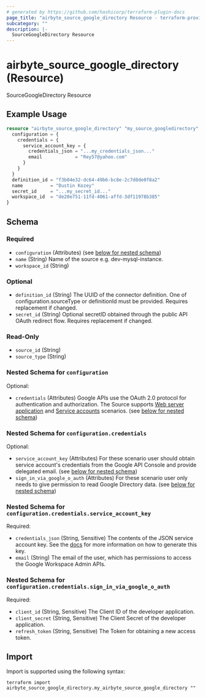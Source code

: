 ```yaml
---
# generated by https://github.com/hashicorp/terraform-plugin-docs
page_title: "airbyte_source_google_directory Resource - terraform-provider-airbyte"
subcategory: ""
description: |-
  SourceGoogleDirectory Resource
---
```


# airbyte_source_google_directory (Resource)

SourceGoogleDirectory Resource

## Example Usage

```terraform
resource "airbyte_source_google_directory" "my_source_googledirectory" {
  configuration = {
    credentials = {
      service_account_key = {
        credentials_json = "...my_credentials_json..."
        email            = "Rey57@yahoo.com"
      }
    }
  }
  definition_id = "f3b04e32-dc64-49b6-bc8e-2c7d0de0f8a2"
  name          = "Dustin Kozey"
  secret_id     = "...my_secret_id..."
  workspace_id  = "de20e751-11fd-4061-affd-3df11978b385"
}
```

<!-- schema generated by tfplugindocs -->
## Schema

### Required

- `configuration` (Attributes) (see [below for nested schema](#nestedatt--configuration))
- `name` (String) Name of the source e.g. dev-mysql-instance.
- `workspace_id` (String)

### Optional

- `definition_id` (String) The UUID of the connector definition. One of configuration.sourceType or definitionId must be provided. Requires replacement if changed.
- `secret_id` (String) Optional secretID obtained through the public API OAuth redirect flow. Requires replacement if changed.

### Read-Only

- `source_id` (String)
- `source_type` (String)

<a id="nestedatt--configuration"></a>
### Nested Schema for `configuration`

Optional:

- `credentials` (Attributes) Google APIs use the OAuth 2.0 protocol for authentication and authorization. The Source supports <a href="https://developers.google.com/identity/protocols/oauth2#webserver" target="_blank">Web server application</a> and <a href="https://developers.google.com/identity/protocols/oauth2#serviceaccount" target="_blank">Service accounts</a> scenarios. (see [below for nested schema](#nestedatt--configuration--credentials))

<a id="nestedatt--configuration--credentials"></a>
### Nested Schema for `configuration.credentials`

Optional:

- `service_account_key` (Attributes) For these scenario user should obtain service account's credentials from the Google API Console and provide delegated email. (see [below for nested schema](#nestedatt--configuration--credentials--service_account_key))
- `sign_in_via_google_o_auth` (Attributes) For these scenario user only needs to give permission to read Google Directory data. (see [below for nested schema](#nestedatt--configuration--credentials--sign_in_via_google_o_auth))

<a id="nestedatt--configuration--credentials--service_account_key"></a>
### Nested Schema for `configuration.credentials.service_account_key`

Required:

- `credentials_json` (String, Sensitive) The contents of the JSON service account key. See the <a href="https://developers.google.com/admin-sdk/directory/v1/guides/delegation">docs</a> for more information on how to generate this key.
- `email` (String) The email of the user, which has permissions to access the Google Workspace Admin APIs.


<a id="nestedatt--configuration--credentials--sign_in_via_google_o_auth"></a>
### Nested Schema for `configuration.credentials.sign_in_via_google_o_auth`

Required:

- `client_id` (String, Sensitive) The Client ID of the developer application.
- `client_secret` (String, Sensitive) The Client Secret of the developer application.
- `refresh_token` (String, Sensitive) The Token for obtaining a new access token.

## Import

Import is supported using the following syntax:

```shell
terraform import airbyte_source_google_directory.my_airbyte_source_google_directory ""
```
